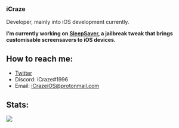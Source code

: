 ### iCraze

Developer, mainly into iOS development currently.

**I’m currently working on [SleepSaver](https://repo.packix.com/package/com.icraze.sleepsaver/), a jailbreak tweak that brings customisable screensavers to iOS devices.**

## How to reach me:
* [Twitter](https://twitter.com/iCrazeiOS)
* Discord: iCraze#1996
* Email: iCrazeiOS@protonmail.com

## Stats:
<a href=""><img src="https://github-readme-stats.vercel.app/api/?username=iCrazeiOS&theme=react&show_icons=true&count_private=true"></a>
